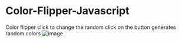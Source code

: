 # Color-Flipper-Javascript
Color flipper click to change the random click on the button generates random colors
![image](https://github.com/Abdull121/Color-Flipper-Javascript/assets/93944428/6306f447-e68e-4b70-b901-9f24fa67f1b6)

